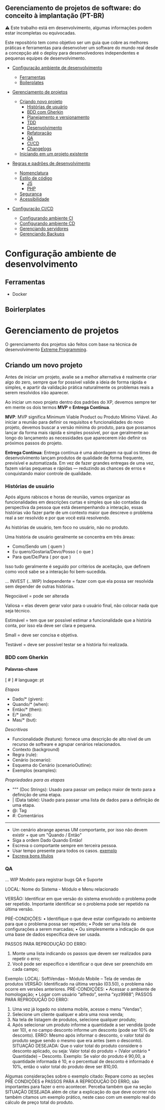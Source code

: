 ## Gerenciamento de projetos de software: do conceito à implantação (PT-BR)

⚠️ Este trabalho está em desenvolvimento, algumas informações podem estar incompletas ou equivocadas.

Este repositório tem como objetivo ser um guia que cobre as melhores práticas e ferramentas para desenvolver um software do mundo real desde a concepção até o deploy para desenvolvedores independentes e pequenas equipes de desenvolvimento.

 
- [Configuração ambiente de desenvolvimento](#Configuração-ambiente-de-desenvolvimento)  
  - [Ferramentas](#Ferramentas)
  - [Boilerplates](#Boilerplates)
- [Gerenciamento de projetos](#Gerenciamento-de-projetos)
  - [Criando novo projeto](#Criando-novo-projeto)
    - [Histórias de usuário](#Histórias-de-usuário)
    - [BDD com Gherkin](#BDD-com-Gherkin)
    - [Planejamento e versionamento](#Planejamento-e-versionamento)
    - [TDD](#TDD)
    - [Desenvolvimento](#Desenvolvimento)
    - [Refatoração](#Refatoração)
    - [QA](#QA)
    - [CI/CD](#CI/CD)
    - [Changelogs](#Changelogs)
  - [Iniciando em um projeto existente](#Iniciando-em-um-projeto-existente)
- [Regras e padrões de desenvolvimento](#Regras-e-padrões-de-desenvolvimento)
  - [Nomenclatura](#Nomenclatura)
  - [Estilo de código](#Estilo-de-código)
    - [JS](#JS)
    - [PHP](#PHP) 
  - [Segurança](#Segurança)
  - [Acessibilidade](#Acessibilidade)
  
   
- [Configuração CI/CD](#Configuração-CI/CD)  
  - [Configurando ambiente CI](#Configurando-ambiente-CI)
  - [Configurando ambiente CD](#Configurando-ambiente-CD)
  - [Gerenciando servidores](#Gerenciando-servidores)
  - [Gerenciando Backups](#Gerenciando-Backups)



# Configuração ambiente de desenvolvimento
## Ferramentas
- Docker
## Boirlerplates
# Gerenciamento de projetos
O gerenciamento dos projetos são feitos com base na técnica de desenvolvimento [Extreme Programming](http://www.extremeprogramming.org/).
## Criando um novo projeto
Antes de iniciar um projeto, avalie se a melhor alternativa é realmente criar algo do zero, sempre que for possível valide a ideia de forma rápida e simples, e apartir da validação prática naturalmente os problemas reais a serem resolvidos irão aparecer.

Ao iniciar um novo projeto dentro dos padrões do XP, devemos sempre ter em mente os dois termos **MVP** e **Entrega Contínua**.

**MVP**: MVP significa Minimum Viable Product ou Produto Mínimo Viável. Ao iniciar a reunião para definir os requisitos e funcionalidades do novo projeto, devemos buscar a versão mínima do produto, para que possamos lançar da forma mais rápida e simples possível, por que geralmente ao longo do lançamento as necessidades que aparecerem irão definir os próximos passos do projeto.

**Entrega Contínua**: Entrega contínua é uma abordagem na qual os times de desenvolvimento lançam produtos de qualidade de forma frequente, previsível e automatizada. Em vez de fazer grandes entregas de uma vez, fazem várias pequenas e rápidas — reduzindo as chances de erros e conquistando maior controle de qualidade.

### Histórias de usuário
Após alguns rabiscos e horas de reunião, vamos organizar as funcionalidades em descrições curtas e simples que são contadas da perspectiva da pessoa que está desempenhando a interação, essas histórias vão fazer parte de um contexto maior que descreve o problema real a ser resolvido e por que você está resolvendo.

As histórias de usuário, tem foco no usuário, não no produto.

Uma história de usuário geralmente se concentra em três áreas:

- Como/Sendo um ( quem )
- Eu quero/Gostaria/Devo/Posso ( o que )
- Para que/De/Para ( por que )

Isso tudo geralmente é seguido por critérios de aceitação, que definem como você sabe se a interação foi bem-sucedida.

... INVEST (...WIP)
Independente = fazer com que ela possa ser resolvida sem depender de outras histórias.

Negociável = pode ser alterada

Valiosa = elas devem gerar valor para o usuário final, não colocar nada que seja técnico.

Estimável = tem que ser possível estimar a funcionalidade que a história conta, por isso ela deve ser clara e pequena.

Small = deve ser concisa e objetiva.

Testável = deve ser possível testar se a história foi realizada.


### BDD com Gherkin
#### Palavras-chave
[ # ] # language: pt

_Etapas_
- Dado/* (given):
- Quando/* (when):
- Então/* (then):
- E/* (and):
- Mas/* (but):

_Descritivas_
- Funcionalidade (feature): fornece uma descrição de alto nível de um recurso de software e agrupar cenários relacionados.
- Contexto (background)
- Regra (rule):
- Cenário (scenario):
- Esquema do Cenário (scenarioOutline):
- Exemplos (examples):

_Propriedades para as etapas_
- """ (Doc Strings): Usado para passar um pedaço maior de texto para a definição de uma etapa.
- | (Data table): Usado para passar uma lista de dados para a definição de uma etapa.
- @: Tag
- #: Comentários

___
- Um cenário abrange apenas UM comportante, por isso não devem existir + que um "Quando / Então"
- Siga a ordem Dado Quando Então!
- Escreva o comportante sempre em terceira pessoa.
- Usar tempo presente para todos os casos. [exemplo](https://automationpanda.com/2017/01/30/bdd-101-writing-good-gherkin/)
- [Escreva bons títulos](https://automationpanda.com/2018/01/31/good-gherkin-scenario-titles/)

### QA

... WIP
Modelo para registrar bugs QA e Suporte

LOCAL:
Nome do Sistema - Módulo e Menu relacionado

VERSÃO:
Identificar em que versão do sistema envolvido o problema pode ser
repetido. Importante identificar se o problema pode ser repetido na
última versão.

PRÉ-CONDIÇÕES:
• Identifique o que deve estar configurado no ambiente para
que o problema possa ser repetido;
• Pode ser uma lista de configurações a serem marcadas;
• Ou simplesmente a indicação de que uma base de dados específica deve ser usada.

PASSOS PARA REPRODUÇÃO DO ERRO:
1) Monte uma lista indicando os passos que devem ser realizados
para repetir o erro;
2) Você pode ser específico e identificar o que deve ser preenchido
em cada campo;

Exemplo:
LOCAL:
SoftVendas – Módulo Mobile – Tela de vendas de produtos
VERSÃO:
Identificado na última versão (03.50), o problema não ocorre em
versões anteriores.
PRÉ-CONDIÇÕES:
• Acessar o ambiente de homologação;
• Logar com usuário “alfredo”, senha “xyz9988”;
PASSOS PARA REPRODUÇÃO DO ERRO:
1) Uma vez já logado no sistema mobile, acesse o menu “Vendas”;
2) Selecione um cliente qualquer e abra uma nova venda;
3) Na tela de listagem de produtos, selecione qualquer produto;
4) Após selecionar um produto informe a quantidade a ser vendida
(pode ser 10), e no campo desconto informe um desconto (pode ser
10% de desconto).
ERRO:
Mesmo após informar o desconto, o valor total do produto segue
sendo o mesmo que era antes (sem o desconto).
SITUAÇÃO DESEJADA:
Que o valor total do produto considere o desconto aplicado, ou seja:
Valor total do produto = (Valor unitário * Quantidade) – Desconto.
Exemplo: Se valor do produto é 90,00, a quantidade informada é
10, e o percentual de desconto é informado é 10%, então o valor total do produto deve ser 810,00.

Algumas considerações sobre o exemplo citado:
Repare como as seções PRÉ CONDIÇÕES e PASSOS PARA A REPRODUÇÃO DO ERRO, são importantes para fazer o erro acontecer.
Perceba também que na seção SITUAÇÃO DESEJADA além de citar
a explicação do que deve ocorrer nós também citamos um exemplo
prático, neste caso com um exemplo real do cálculo de preço total
do produto.

